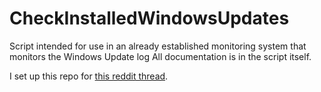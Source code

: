 # CheckInstalledWindowsUpdates
Script intended for use in an already established monitoring system that monitors the Windows Update log
All documentation is in the script itself.

I set up this repo for [this reddit thread](https://www.reddit.com/r/sysadmin/comments/aavocr/after_6_months_of_testing_this_in_my_company_i/).
